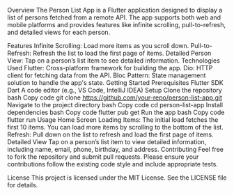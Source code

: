 Overview
The Person List App is a Flutter application designed to display a list of persons fetched from a remote API. The app supports both web and mobile platforms and provides features like infinite scrolling, pull-to-refresh, and detailed views for each person.

Features
Infinite Scrolling: Load more items as you scroll down.
Pull-to-Refresh: Refresh the list to load the first page of items.
Detailed Person View: Tap on a person’s list item to see detailed information.
Technologies Used
Flutter: Cross-platform framework for building the app.
Dio: HTTP client for fetching data from the API.
Bloc Pattern: State management solution to handle the app's state.
Getting Started
Prerequisites
Flutter SDK
Dart
A code editor (e.g., VS Code, IntelliJ IDEA)
Setup
Clone the repository
bash
Copy code
git clone https://github.com/your-repo/person-list-app.git
Navigate to the project directory
bash
Copy code
cd person-list-app
Install dependencies
bash
Copy code
flutter pub get
Run the app
bash
Copy code
flutter run
Usage
Home Screen
Loading Items: The initial load fetches the first 10 items. You can load more items by scrolling to the bottom of the list.
Refresh: Pull down on the list to refresh and load the first page of items.
Detailed View
Tap on a person’s list item to view detailed information, including name, email, phone, birthday, and address.
Contributing
Feel free to fork the repository and submit pull requests. Please ensure your contributions follow the existing code style and include appropriate tests.

License
This project is licensed under the MIT License. See the LICENSE file for details.